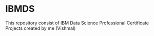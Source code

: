 # IBMDS
This repository consist of IBM Data Science Professional Certificate Projects created by me (Vishmal)
